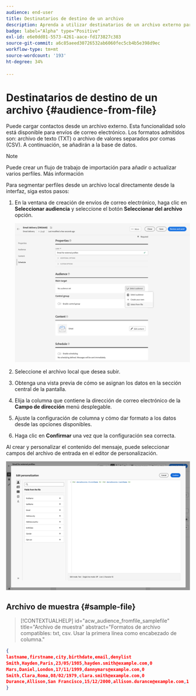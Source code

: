 ```yaml
---
audience: end-user
title: Destinatarios de destino de un archivo
description: Aprenda a utilizar destinatarios de un archivo externo para crear su audiencia de correo electrónico
badge: label="Alpha" type="Positive"
exl-id: e6e0dd01-5573-4261-aace-fd173827c383
source-git-commit: a6c85aeed30726532ab6060fec5cb4b5e398d9ec
workflow-type: tm+mt
source-wordcount: '193'
ht-degree: 34%

---
```


# Destinatarios de destino de un archivo {#audience-from-file}

Puede cargar contactos desde un archivo externo. Esta funcionalidad solo está disponible para envíos de correo electrónico. Los formatos admitidos son: archivo de texto (TXT) o archivo de valores separados por comas (CSV). A continuación, se añadirán a la base de datos.

>[!NOTE]
>
>Puede crear un flujo de trabajo de importación para añadir o actualizar varios perfiles.  Más información


Para segmentar perfiles desde un archivo local directamente desde la interfaz, siga estos pasos:

1. En la ventana de creación de envíos de correo electrónico, haga clic en **Seleccionar audiencia** y seleccione el botón **Seleccionar del archivo** opción.

   ![](assets/select-from-file.png)

1. Seleccione el archivo local que desea subir.
1. Obtenga una vista previa de cómo se asignan los datos en la sección central de la pantalla.
1. Elija la columna que contiene la dirección de correo electrónico de la **Campo de dirección** menú desplegable.
1. Ajuste la configuración de columna y cómo dar formato a los datos desde las opciones disponibles.
1. Haga clic en **Confirmar** una vez que la configuración sea correcta.

Al crear y personalizar el contenido del mensaje, puede seleccionar campos del archivo de entrada en el editor de personalización.

![](assets/select-external-perso.png)

## Archivo de muestra {#sample-file}

>[!CONTEXTUALHELP]
>id="acw_audience_fromfile_samplefile"
>title="Archivo de muestra"
>abstract="Formatos de archivo compatibles: txt, csv. Usar la primera línea como encabezado de columna."


```json
{
lastname,firstname,city,birthdate,email,denylist
Smith,Hayden,Paris,23/05/1985,hayden.smith@example.com,0
Mars,Daniel,London,17/11/1999,dannymars@example.com,0
Smith,Clara,Roma,08/02/1979,clara.smith@example.com,0
Durance,Allison,San Francisco,15/12/2000,allison.durance@example.com,1
}
```

